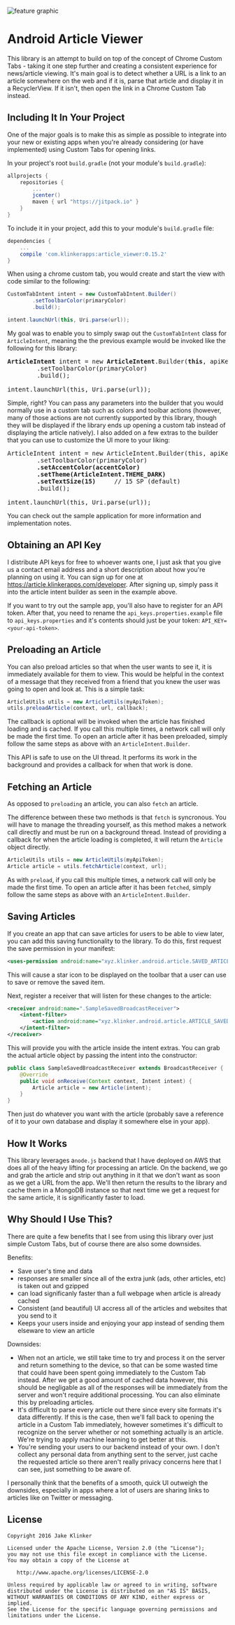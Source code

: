 ![feature graphic](artwork/sample.png)

# Android Article Viewer

This library is an attempt to build on top of the concept of Chrome Custom Tabs - taking it one step further and creating a consistent experience for news/article viewing. It's main goal is to detect whether a URL is a link to an article somewhere on the web and if it is, parse that article and display it in a RecyclerView. If it isn't, then open the link in a Chrome Custom Tab instead.

## Including It In Your Project

One of the major goals is to make this as simple as possible to integrate into your new or existing apps when you're already considering (or have implemented) using Custom Tabs for opening links.

In your project's root `build.gradle` (not your module's `build.gradle`):

```groovy
allprojects {
    repositories {
        ...
        jcenter()
        maven { url "https://jitpack.io" }
    }
}
```

To include it in your project, add this to your module's `build.gradle` file:

```groovy
dependencies {
	...
	compile 'com.klinkerapps:article_viewer:0.15.2'
}
```

When using a chrome custom tab, you would create and start the view with code similar to the following:

```java
CustomTabIntent intent = new CustomTabIntent.Builder()
        .setToolbarColor(primaryColor)
        .build();

intent.launchUrl(this, Uri.parse(url));
```

My goal was to enable you to simply swap out the `CustomTabIntent` class for `ArticleIntent`, meaning the the previous example would be invoked like the following for this library:

<pre lang="java">
<b>ArticleIntent</b> intent = new <b>ArticleIntent</b>.Builder(<b>this</b>, apiKey)
        .setToolbarColor(primaryColor)
        .build();

intent.launchUrl(this, Uri.parse(url));
</pre>

Simple, right? You can pass any parameters into the builder that you would normally use in a custom tab such as colors and toolbar actions (however, many of those actions are not currently supported by this library, though they will be displayed if the library ends up opening a custom tab instead of displaying the article natively). I also added on a few extras to the builder that you can use to customize the UI more to your liking:

<pre lang="java">
ArticleIntent intent = new ArticleIntent.Builder(this, apiKey)
        .setToolbarColor(primaryColor)
        <b>.setAccentColor(accentColor)</b>
        <b>.setTheme(ArticleIntent.THEME_DARK)</b>
        <b>.setTextSize(15)</b>     // 15 SP (default)
        .build();

intent.launchUrl(this, Uri.parse(url));
</pre>

You can check out the sample application for more information and implementation notes.

## Obtaining an API Key

I distribute API keys for free to whoever wants one, I just ask that you give us a contact email address and a short description about how you're planning on using it. You can sign up for one at https://article.klinkerapps.com/developer. After signing up, simply pass it into the article intent builder as seen in the example above.

If you want to try out the sample app, you'll also have to register for an API token. After that, you need to rename the `api_keys.properties.example` file to `api_keys.properties` and it's contents should just be your token: `API_KEY=<your-api-token>`.

## Preloading an Article

You can also preload articles so that when the user wants to see it, it is immediately available for them to view. This would be helpful in the context of a message that they received from a friend that you knew the user was going to open and look at. This is a simple task:

```java
ArticleUtils utils = new ArticleUtils(myApiToken);
utils.preloadArticle(context, url, callback);
```

The callback is optional will be invoked when the article has finished loading and is cached. If you call this multiple times, a network call will only be made the first time. To open an article after it has been preloaded, simply follow the same steps as above with an `ArticleIntent.Builder`.

This API is safe to use on the UI thread. It performs its work in the background and provides a callback for when that work is done.

## Fetching an Article

As opposed to `preloading` an article, you can also `fetch` an article.

The difference between these two methods is that `fetch` is syncronous. You will have to manage the threading yourself, as this method makes a network call directly and must be run on a background thread. Instead of providing a callback for when the article loading is completed, it will return the `Article` object directly.

```java
ArticleUtils utils = new ArticleUtils(myApiToken);
Article article = utils.fetchArticle(context, url);
```

As with `preload`, if you call this multiple times, a network call will only be made the first time. To open an article after it has been `fetched`, simply follow the same steps as above with an `ArticleIntent.Builder`.

## Saving Articles

If you create an app that can save articles for users to be able to view later, you can add this saving functionality to the library. To do this, first request the save permission in your manifest:

```xml
<uses-permission android:name="xyz.klinker.android.article.SAVED_ARTICLE"/>
```

This will cause a star icon to be displayed on the toolbar that a user can use to save or remove the saved item.

Next, register a receiver that will listen for these changes to the article:

```xml
<receiver android:name=".SampleSavedBroadcastReceiver">
    <intent-filter>
        <action android:name="xyz.klinker.android.article.ARTICLE_SAVED"/>
    </intent-filter>
</receiver>
```

This will provide you with the article inside the intent extras. You can grab the actual article object by passing the intent into the constructor:


```java
public class SampleSavedBroadcastReceiver extends BroadcastReceiver {
    @Override
    public void onReceive(Context context, Intent intent) {
        Article article = new Article(intent);
    }
}
```

Then just do whatever you want with the article (probably save a reference of it to your own database and display it somewhere else in your app).

## How It Works

This library leverages a`node.js` backend that I have deployed on AWS that does all of the heavy lifting for processing an article. On the backend, we go and grab the article and strip out anything in it that we don't want as soon as we get a URL from the app. We'll then return the results to the library and cache them in a MongoDB instance so that next time we get a request for the same article, it is significantly faster to load.

## Why Should I Use This?

There are quite a few benefits that I see from using this library over just simple Custom Tabs, but of course there are also some downsides.

Benefits:
* Save user's time and data
 * responses are smaller since all of the extra junk (ads, other articles, etc) is taken out and gzipped
 * can load significanly faster than a full webpage when article is already cached
* Consistent (and beautiful) UI accress all of the articles and websites that you send to it
* Keeps your users inside and enjoying your app instead of sending them elseware to view an article

Downsides:
* When not an article, we still take time to try and process it on the server and return something to the device, so that can be some wasted time that could have been spent going immediately to the Custom Tab instead. After we get a good amount of cached data however, this should be negligable as all of the responses will be immediately from the server and won't require additional processing. You can also eliminate this by preloading articles.
* It's difficult to parse every article out there since every site formats it's data differently. If this is the case, then we'll fall back to opening the article in a Custom Tab immediately, however sometimes it's difficult to recognize on the server whether or not something actually is an article. We're trying to apply machine learning to get better at this.
* You're sending your users to our backend instead of your own. I don't collect any personal data from anything sent to the server, just cache the requested article so there aren't really privacy concerns here that I can see, just something to be aware of.

I personally think that the benefits of a smooth, quick UI outweigh the downsides, especially in apps where a lot of users are sharing links to articles like on Twitter or messaging.

## License

    Copyright 2016 Jake Klinker

    Licensed under the Apache License, Version 2.0 (the "License");
    you may not use this file except in compliance with the License.
    You may obtain a copy of the License at

       http://www.apache.org/licenses/LICENSE-2.0

    Unless required by applicable law or agreed to in writing, software
    distributed under the License is distributed on an "AS IS" BASIS,
    WITHOUT WARRANTIES OR CONDITIONS OF ANY KIND, either express or implied.
    See the License for the specific language governing permissions and
    limitations under the License.
